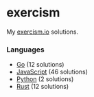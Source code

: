 # exercism

My [exercism.io](https://exercism.io) solutions.

### Languages
- [Go](./go) (12 solutions)
- [JavaScript](./javascript) (46 solutions)
- [Python](./python) (2 solutions)
- [Rust](./rust) (12 solutions)
